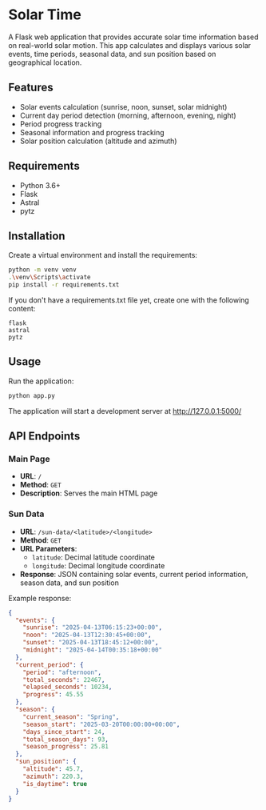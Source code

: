# Solar Time

A Flask web application that provides accurate solar time information based on real-world solar motion. This app calculates and displays various solar events, time periods, seasonal data, and sun position based on geographical location.

## Features

- Solar events calculation (sunrise, noon, sunset, solar midnight)
- Current day period detection (morning, afternoon, evening, night)
- Period progress tracking
- Seasonal information and progress tracking
- Solar position calculation (altitude and azimuth)

## Requirements

- Python 3.6+
- Flask
- Astral
- pytz

## Installation

Create a virtual environment and install the requirements:

```bash
python -m venv venv
.\venv\Scripts\activate
pip install -r requirements.txt
```

If you don't have a requirements.txt file yet, create one with the following content:

```
flask
astral
pytz
```

## Usage

Run the application:

```bash
python app.py
```

The application will start a development server at http://127.0.0.1:5000/

## API Endpoints

### Main Page

- **URL**: `/`
- **Method**: `GET`
- **Description**: Serves the main HTML page

### Sun Data

- **URL**: `/sun-data/<latitude>/<longitude>`
- **Method**: `GET`
- **URL Parameters**: 
  - `latitude`: Decimal latitude coordinate
  - `longitude`: Decimal longitude coordinate
- **Response**: JSON containing solar events, current period information, season data, and sun position

Example response:
```json
{
  "events": {
    "sunrise": "2025-04-13T06:15:23+00:00",
    "noon": "2025-04-13T12:30:45+00:00",
    "sunset": "2025-04-13T18:45:12+00:00",
    "midnight": "2025-04-14T00:35:18+00:00"
  },
  "current_period": {
    "period": "afternoon",
    "total_seconds": 22467,
    "elapsed_seconds": 10234,
    "progress": 45.55
  },
  "season": {
    "current_season": "Spring",
    "season_start": "2025-03-20T00:00:00+00:00",
    "days_since_start": 24,
    "total_season_days": 93,
    "season_progress": 25.81
  },
  "sun_position": {
    "altitude": 45.7,
    "azimuth": 220.3,
    "is_daytime": true
  }
}
```
